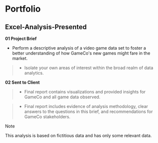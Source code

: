 # Portfolio
## Excel-Analysis-Presented
**01 Project Brief**

- Perform a descriptive analysis of a video game data set to foster a better understanding of how GameCo's new games might fare in the market.
>- Isolate your own areas of interest within the broad realm of data analytics.

**02 Sent to Client**
> - Final report contains visualizations and provided insights for GameCo and all game data observed.

> - Final report includes evidence of analysis methodology, clear answers to the
questions in this brief, and recommendations for GameCo stakeholders.

>[!Note]
> This analysis is based on fictitious data and has only some relevant data.
